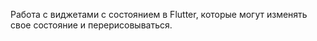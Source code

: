 Работа с виджетами с состоянием в Flutter, которые могут изменять свое состояние и перерисовываться.